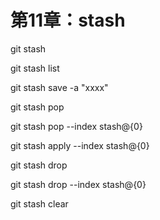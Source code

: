 # 第11章：stash

git stash

git stash list

git stash save -a "xxxx"

git stash pop

git stash pop  --index stash@{0}

git stash apply --index stash@{0}

git stash drop

git stash drop  --index stash@{0}

git stash clear